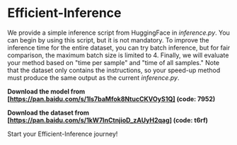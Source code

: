 # Efficient-Inference

We provide a simple inference script from HuggingFace in *inference.py*. You can begin by using this script, but it is not mandatory. To improve the inference time for the entire dataset, you can try batch inference, but for fair comparison, the maximum batch size is limited to 4. Finally, we will evaluate your method based on "time per sample" and "time of all samples." Note that the dataset only contains the instructions, so your speed-up method must produce the same output as the current *inference.py*.

**Download the model from [https://pan.baidu.com/s/1ls7baMfok8NtucCKVOyS1Q] (code: 7952)**

**Download the dataset from [https://pan.baidu.com/s/1kW7InCtnjioD_zAUyH2qag] (code: t6rf)**

Start your Efficient-Inference journey!
